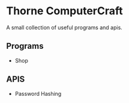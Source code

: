 # Thorne ComputerCraft
A small collection of useful programs and apis.

## Programs
+ Shop

## APIS
+ Password Hashing
